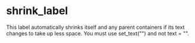 # shrink_label
This label automatically shrinks itself and any parent containers if its text changes to take up less space. You must use set_text(\"\") and not text = \"\".
